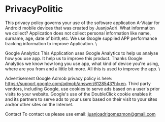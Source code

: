 # PrivacyPolitic
This privacy policy governs your use of the software application A-Viajar for Android mobile devices that was created by JuanjoAdri.
What information we collect?
Application does not collect personal information like name, surname, age, date of birth,etc.
We use Google supplied APP performance tracking information to improve Application.
\\

Google Analytics
This Application uses Google Analytics to help us analyse how you use app. It help us to improve this product.
Thanks Google Analytics we know how long you use app, what kind of device you're using, where are you from and a little bit more. All this is used to improve the app.
\\

Advertisement
Google Admob privacy policy is here: https://support.google.com/admob/answer/6128543?hl=en.
Third party vendors, including Google, use cookies to serve ads based on a user's prior visits to your website.
Google's use of the DoubleClick cookie enables it and its partners to serve ads to your users based on their visit to your sites and/or other sites on the Internet.


Contact
To contact us please use email: juanjoadrigomezmon@gmail.com
